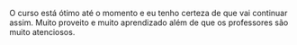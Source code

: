 O curso está ótimo até o momento e eu tenho certeza de que vai continuar assim. Muito proveito e muito aprendizado além de que os professores são muito atenciosos.